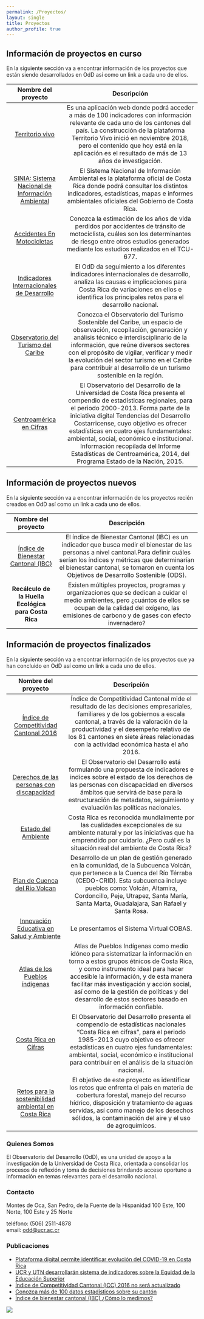 ```yaml
---
permalink: /Proyectos/
layout: single
title: Proyectos
author_profile: true
---
```


## Información de proyectos en curso
En la siguiente sección va a encontrar información de los proyectos que están siendo desarrollados en OdD así como un link a cada uno de ellos.

| Nombre del proyecto | Descripción |
| :-----------------------: | :-----------------------: |
| [Territorio vivo](https://oddapp2.shinyapps.io/TerritorioVivo/)|  Es una aplicación web donde podrá acceder a más de 100 indicadores con información relevante de cada uno de los cantones del país. La construcción de la plataforma Territorio Vivo inició en noviembre 2018, pero el contenido que hoy está en la aplicación es el resultado de más de 13 años de investigación. |
| [SINIA:  Sistema Nacional de Información Ambiental](http://sinia.go.cr/) |  El Sistema Nacional de Información Ambiental es la plataforma oficial de Costa Rica donde podrá consultar los distintos indicadores, estadísticas, mapas e informes ambientales oficiales del Gobierno de Costa Rica. |
| [Accidentes En Motocicletas](http://odd.ucr.ac.cr/motos/) | Conozca la estimación de los años de vida perdidos por accidentes de tránsito de motociclista, cuáles son los determinantes de riesgo entre otros estudios generados mediante los estudios realizados en el TCU-677. |
| [Indicadores Internacionales de Desarrollo](http://odd.ucr.ac.cr/indicadoresdesarrollo/) | El OdD da seguimiento a los diferentes indicadores internacionales de desarrollo, analiza las causas e implicaciones para Costa Rica de variaciones en ellos e identifica los principales retos para el desarrollo nacional. |
| [Observatorio del Turismo del Caribe](http://obturcaribe.ucr.ac.cr/) | Conozca el Observatorio del Turismo Sostenible del Caribe, un espacio de observación, recopilación, generación y análisis técnico e interdisciplinario de la información, que reúne diversos sectores con el propósito de vigilar, verificar y medir la evolución del sector turismo en el Caribe para contribuir al desarrollo de un turismo sostenible en la región. |
| [Centroamérica en Cifras](http://odd.ucr.ac.cr/centroamerica-en-cifras/) | El Observatorio del Desarrollo de la Universidad de Costa Rica presenta el compendio de estadísticas regionales, para el periodo 2000-2013. Forma parte de la iniciativa digital Tendencias del Desarrollo Costarricense, cuyo objetivo es ofrecer estadísticas en cuatro ejes fundamentales: ambiental, social, económico e institucional. Información recopilada del Informe Estadísticas de Centroamérica, 2014, del Programa Estado de la Nación, 2015. |

## Información de proyectos nuevos
En la siguiente sección va a encontrar información de los proyectos recién creados en OdD así como un link a cada uno de ellos. 

| Nombre del proyecto | Descripción |
| :-----------------------: | :-----------------------: |
| [Índice de Bienestar Cantonal (IBC)](http://odd.ucr.ac.cr/indice-de-bienestar-cantonal-ibc-como-lo-medimos/?preview_id=74638&preview_nonce=b5499b247b&preview=true&_thumbnail_id=74640) | El índice de Bienestar Cantonal (IBC) es un indicador que busca medir el bienestar de las personas a nivel cantonal.Para definir cuáles serían los índices y métricas que determinarían el bienestar cantonal, se tomaron en cuenta los Objetivos de Desarrollo Sostenible (ODS). |
| <b> Recálculo de la Huella Ecológica para Costa Rica </b> | Existen múltiples proyectos, programas y organizaciones que se dedican a cuidar el medio ambientes, pero ¿cuántos de ellos se ocupan de la calidad del oxígeno, las emisiones de carbono y de gases con efecto invernadero? |

## Información de proyectos finalizados
En la siguiente sección va a encontrar información de los proyectos que ya han concluido en OdD así como un link a cada uno de ellos.

| Nombre del proyecto | Descripción |
| :-----------------------: | :-----------------------: |
| [Índice de Competitividad Cantonal 2016](http://odd.ucr.ac.cr/indice-de-competitividad-cantonal/) | Índice de Competitividad Cantonal mide el resultado de las decisiones empresariales, familiares y de los gobiernos a escala cantonal, a través de la valoración de la productividad y el desempeño relativo de los 81 cantones en siete áreas relacionadas con la actividad económica hasta el año 2016. |
| [Derechos de las personas con discapacidad](http://odd.ucr.ac.cr/metricas-y-mediciones-en-discapacidad) | El Observatorio del Desarrollo está formulando una propuesta de indicadores e indices sobre el estado de los derechos de las personas con discapacidad en diversos ámbitos que servirá de base para la estructuración de metadatos, seguimiento y evaluación las políticas nacionales. |
| [Estado del Ambiente](http://odd.ucr.ac.cr/primer-informe-del-estado-ambiente/) | Costa Rica es reconocida mundialmente por las cualidades excepcionales de su ambiente natural y por las iniciativas que ha emprendido por cuidarlo. ¿Pero cuál es la situación real del ambiente de Costa Rica? |
| [Plan de Cuenca del Río Volcan](http://www.pvolcan.odd.ucr.ac.cr/) | Desarrollo de un plan de gestión generado en la comunidad, de la Subcuenca Volcán, que pertenece a la Cuenca del Río Térraba (CEDO-CRID). Esta subcuenca incluye pueblos como: Volcán, Altamira, Cordoncillo, Peje, Utrapez, Santa María, Santa Marta, Guadalajara, San Rafael y Santa Rosa. |
| [Innovación Educativa en Salud y Ambiente](http://www.iesa.odd.ucr.ac.cr/#map=9/9.6238/-84.2432) | Le presentamos el Sistema Virtual COBAS. |
| [Atlas de los Pueblos índigenas](http://pueblosindigenas.odd.ucr.ac.cr/) | Atlas de Pueblos Indígenas como medio idóneo para sistematizar la información en torno a estos grupos étnicos de Costa Rica, y como instrumento ideal para hacer accesible la información, y de esta manera facilitar más investigación y acción social, así como de la gestión de políticas y del desarrollo de estos sectores basado en información confiable. |
| [Costa Rica en Cifras](http://odd.ucr.ac.cr/costa-rica-en-cifras/) | El Observatorio del Desarrollo presenta el compendio de estadísticas nacionales “Costa Rica en cifras”, para el periodo 1985-2013 cuyo objetivo es ofrecer estadísticas en cuatro ejes fundamentales: ambiental, social, económico e institucional para contribuir en el análisis de la situación nacional. |
| [Retos para la sostenibilidad ambiental en Costa Rica](http://odd.ucr.ac.cr/retos-para-la-sostenibilidad-ambiental-en-costa-rica/) | El objetivo de este proyecto es identificar los retos que enfrenta el país en materia de cobertura forestal, manejo del recurso hídrico, disposición y tratamiento de aguas servidas, así como manejo de los desechos sólidos, la contaminación del aire y el uso de agroquímicos. |

### Quienes Somos

El Observatorio del Desarrollo (OdD), es una unidad de apoyo a la investigación de la Universidad de Costa Rica, orientada a consolidar los procesos de reflexión y toma de decisiones brindando acceso oportuno a información en temas relevantes para el desarrollo nacional.

### Contacto

Montes de Oca, San Pedro, de la Fuente de la Hispanidad 100 Este, 100 Norte, 100 Este y 25 Norte

teléfono: (506) 2511-4878  
email: odd@ucr.ac.cr

### Publicaciones

-   [Plataforma digital permite identificar evolución del COVID-19 en Costa Rica](https://odd.ucr.ac.cr/plataforma-digital-permite-identificar-evolucion-del-covid-19-en-costa-rica/)
-   [UCR y UTN desarrollarán sistema de indicadores sobre la Equidad de la Educación Superior](https://odd.ucr.ac.cr/ucr-y-utn-desarrollaran-sistema-de-indicadores-sobre-la-equidad-de-la-educacion-superior/)
-   [Índice de Competitividad Cantonal (ICC) 2016 no será actualizado](https://odd.ucr.ac.cr/indice-de-competitividad-cantonal-icc-2016-no-sera-actualizado/)
-   [Conozca más de 100 datos estadísticos sobre su cantón](https://odd.ucr.ac.cr/conozca-mas-de-100-datos-estadisticos-sobre-su-canton/)
-   [Índice de bienestar cantonal (IBC) ¿Cómo lo medimos?](https://odd.ucr.ac.cr/indice-de-bienestar-cantonal-ibc-como-lo-medimos/)

[![](https://odd.ucr.ac.cr/wp-content/uploads/2018/02/LOGO-FACEBOOK-300x300.png)](https://odd.ucr.ac.cr)
